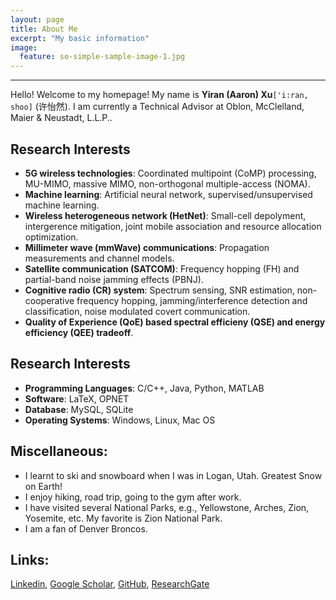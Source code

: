 ```yaml
---
layout: page
title: About Me
excerpt: "My basic information"
image:
  feature: so-simple-sample-image-1.jpg
---
```


---

Hello! Welcome to my homepage! My name is **Yiran (Aaron) Xu**`['i:ran, shoo]` (许怡然). I am currently a Technical Advisor at Oblon, McClelland, Maier & Neustadt, L.L.P.. 

## Research Interests
* **5G wireless technologies**: Coordinated multipoint (CoMP) processing, MU-MIMO, massive MIMO, non-orthogonal multiple-access (NOMA).
* **Machine learning**: Artificial neural network, supervised/unsupervised machine learning.
* **Wireless heterogeneous network (HetNet)**: Small-cell depolyment, intergerence mitigation, joint mobile association and resource allocation optimization.
* **Millimeter wave (mmWave) communications**: Propagation measurements and channel models.
* **Satellite communication (SATCOM)**: Frequency hopping (FH) and partial-band noise jamming effects (PBNJ).
* **Cognitive radio (CR) system**: Spectrum sensing, SNR estimation, non-cooperative frequency hopping, jamming/interference detection and classification, noise modulated covert communication.
* **Quality of Experience (QoE) based spectral efficieny (QSE) and energy efficiency (QEE) tradeoff**.

## Research Interests

* **Programming Languages**: C/C++, Java, Python, MATLAB
* **Software**: LaTeX, OPNET
* **Database**: MySQL, SQLite
* **Operating Systems**: Windows, Linux, Mac OS


## Miscellaneous:
* I learnt to ski and snowboard when I was in Logan, Utah. Greatest Snow on Earth!
* I enjoy hiking, road trip, going to the gym after work.
* I have visited several National Parks, e.g., Yellowstone, Arches, Zion, Yosemite, etc. My favorite is Zion National Park.
* I am a fan of Denver Broncos. 


## Links:

[Linkedin](https://www.linkedin.com/in/yiranxu/ 'Linkedin-Yiran (Aaron) Xu'), [Google Scholar](https://scholar.google.com/citations?user=jkqs1iEAAAAJ&hl=en 'Google Scholar-Yiran (Aaron) Xu'), [GitHub](https://github.com/aaronxu17 'GitHub-Yiran (Aaron) Xu'), [ResearchGate](https://www.researchgate.net/profile/Yiran_Xu 'ResearchGate-Yiran (Aaron) Xu')
